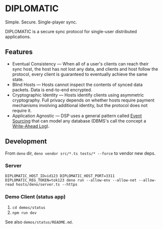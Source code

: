 # DIPLOMATIC

Simple. Secure. Single-player sync.

DIPLOMATIC is a secure sync protocol for single-user distributed applications.

## Features
- Eventual Consistency — When all of a user's clients can reach their sync host, the host has not lost any data, and clients and host follow the protocol, every client is guaranteed to eventually achieve the same state.
- Blind Hosts — Hosts cannot inspect the contents of synced data packets. Data is end-to-end encrypted.
- Cryptographic Identity — Hosts identify clients using asymmetric cryptography. Full privacy depends on whether hosts require payment mechanisms involving additional identity, but the protocol does not require it.
- Application Agnostic — DSP uses a general pattern called [Event Sourcing](https://martinfowler.com/eaaDev/EventSourcing.html) that can model any database (DBMS's call the concept a [Write-Ahead Log](https://www.postgresql.org/docs/current/wal-intro.html)).

## Development

From `deno` dir, `deno vendor src/*.ts tests/* --force` to vendor new deps.

### Server

`DIPLOMATIC_HOST_ID=id123 DIPLOMATIC_HOST_PORT=3311 DIPLOMATIC_REG_TOKEN=tok123 deno run --allow-env --allow-net --allow-read hosts/deno/server.ts --https`

### Demo Client (status app)

1. `cd demos/status`
1. `npm run dev`

See also `demos/status/README.md`.
